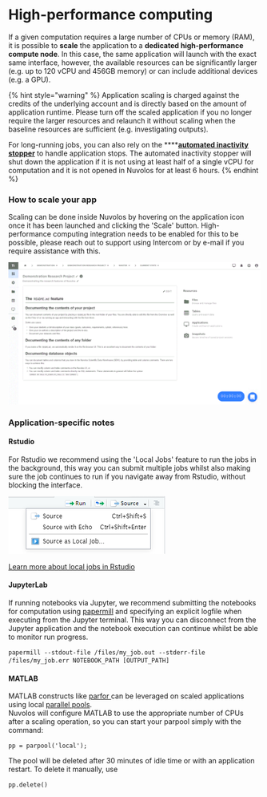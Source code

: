 # High-performance computing

If a given computation requires a large number of CPUs or memory \(RAM\), it is possible to **scale** the application to a **dedicated high-performance compute node**. In this case, the same application will launch with the exact same interface, however, the available resources can be significantly larger \(e.g. up to 120 vCPU and 456GB memory\) or can include additional devices \(e.g. a GPU\).

{% hint style="warning" %}
Application scaling is charged against the credits of the underlying account and is directly based on the amount of application runtime. Please turn off the scaled application if you no longer require the larger resources and relaunch it without scaling when the baseline resources are sufficient \(e.g. investigating outputs\).

For long-running jobs, you can also rely on the ****[**automated inactivity stopper**](../getting-started/work-with-applications/long-running-applications.md) to handle application stops. The automated inactivity stopper will shut down the application if it is not using at least half of a single vCPU for computation and it is not opened in Nuvolos for at least 6 hours.
{% endhint %}

### How to scale your app

Scaling can be done inside Nuvolos by hovering on the application icon once it has been launched and clicking the 'Scale' button. High-performance computing integration needs to be enabled for this to be possible, please reach out to support using Intercom or by e-mail if you require assistance with this.

![](../.gitbook/assets/scale_app_ed.gif)

### Application-specific notes

#### Rstudio

For Rstudio we recommend using the 'Local Jobs' feature to run the jobs in the background, this way you can submit multiple jobs whilst also making sure the job continues to run if you navigate away from Rstudio, without blocking the interface.

![](../.gitbook/assets/image%20%283%29.png)

[Learn more about local jobs in Rstudio](https://github.com/rstudio/webinars/blob/master/74-background-jobs/slides.pdf)  

#### JupyterLab

If running notebooks via Jupyter, we recommend submitting the notebooks for computation using [papermill](https://papermill.readthedocs.io/en/latest/) and specifying an explicit logfile when executing from the Jupyter terminal. This way you can disconnect from the Jupyter application and the notebook execution can continue whilst be able to monitor run progress.

```text
papermill --stdout-file /files/my_job.out --stderr-file /files/my_job.err NOTEBOOK_PATH [OUTPUT_PATH]
```

#### MATLAB

MATLAB constructs like [parfor ](https://www.mathworks.com/help/parallel-computing/parfor.html)can be leveraged on scaled applications using local [parallel pools](https://www.mathworks.com/help/parallel-computing/parpool.html).   
Nuvolos will configure MATLAB to use the appropriate number of CPUs after a scaling operation, so you can start your parpool simply with the command:

```text
pp = parpool('local');
```

The pool will be deleted after 30 minutes of idle time or with an application restart. To delete it manually, use

```text
pp.delete()
```



 


